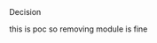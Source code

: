 <div class="tag-center">
    <span class="tag decision">Decision</span>
</div>

this is poc so removing module is fine